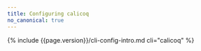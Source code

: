 ```yaml
---
title: Configuring calicoq
no_canonical: true
---
```


{% include {{page.version}}/cli-config-intro.md cli="calicoq" %}
